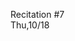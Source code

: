 
<div class="recitation">
<div class="column_date">
<p markdown="block">
Recitation #7 <br>
Thu,10/18
</p>
</div>

<div class="column_recitation">
<p markdown="block">



</p>
</div>

</div>

